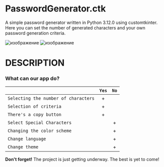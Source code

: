 # PasswordGenerator.ctk
A simple password generator written in Python 3.12.0 using customtkinter. Here you can set the number of generated characters and your own password generation criteria.


![изображение](https://github.com/1nonlySeny/PasswordGenerator.ctk/assets/133978984/d87d3c29-6844-409d-9b2e-8b6191961038) ![изображение](https://github.com/1nonlySeny/PasswordGenerator.ctk/assets/133978984/5fc68033-dde4-4016-acc2-b35bb7f46e8a)


# DESCRIPTION

### What can our app do?
|  | `Yes` | `No` |
|--------------------|:-----:|:-----:|
| `Selecting the number of characters` | + |  |
| `Selection of criteria` | + |  |
| `There's a copy button` | + |  |
| `Select Special Characters` |  | + |
| `Changing the color scheme` |  | + |
| `Change language` |  | + |
| `Change theme` |  | + |
**Don't forget!** The project is just getting underway. The best is yet to come!
